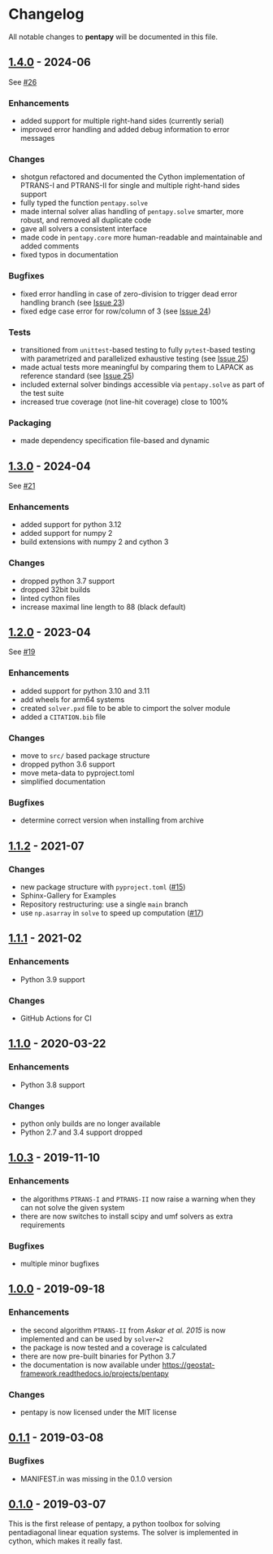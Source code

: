 # Changelog

All notable changes to **pentapy** will be documented in this file.

## [1.4.0] - 2024-06

See [#26](https://github.com/GeoStat-Framework/pentapy/pull/26)

### Enhancements

- added support for multiple right-hand sides (currently serial)
- improved error handling and added debug information to error messages

### Changes

- shotgun refactored and documented the Cython implementation of PTRANS-I and PTRANS-II for single and multiple right-hand sides support
- fully typed the function ``pentapy.solve``
- made internal solver alias handling of ``pentapy.solve`` smarter, more robust, and removed all duplicate code
- gave all solvers a consistent interface
- made code in ``pentapy.core`` more human-readable and maintainable and added comments
- fixed typos in documentation

### Bugfixes

- fixed error handling in case of zero-division to trigger dead error handling branch (see [Issue 23](https://github.com/GeoStat-Framework/pentapy/issues/23))
- fixed edge case error for row/column of 3 (see [Issue 24](https://github.com/GeoStat-Framework/pentapy/issues/24))

### Tests

- transitioned from ``unittest``-based testing to fully ``pytest``-based testing with parametrized and parallelized exhaustive testing (see [Issue 25](https://github.com/GeoStat-Framework/pentapy/issues/25))
- made actual tests more meaningful by comparing them to LAPACK as reference standard (see [Issue 25](https://github.com/GeoStat-Framework/pentapy/issues/25))
- included external solver bindings accessible via ``pentapy.solve`` as part of the test suite
- increased true coverage (not line-hit coverage) close to 100%

### Packaging

- made dependency specification file-based and dynamic

## [1.3.0] - 2024-04

See [#21](https://github.com/GeoStat-Framework/pentapy/pull/21)

### Enhancements
- added support for python 3.12
- added support for numpy 2
- build extensions with numpy 2 and cython 3

### Changes
- dropped python 3.7 support
- dropped 32bit builds
- linted cython files
- increase maximal line length to 88 (black default)


## [1.2.0] - 2023-04

See [#19](https://github.com/GeoStat-Framework/pentapy/pull/19)

### Enhancements
- added support for python 3.10 and 3.11
- add wheels for arm64 systems
- created `solver.pxd` file to be able to cimport the solver module
- added a `CITATION.bib` file

### Changes
- move to `src/` based package structure
- dropped python 3.6 support
- move meta-data to pyproject.toml
- simplified documentation

### Bugfixes
- determine correct version when installing from archive

## [1.1.2] - 2021-07

### Changes
- new package structure with `pyproject.toml` ([#15](https://github.com/GeoStat-Framework/pentapy/pull/15))
- Sphinx-Gallery for Examples
- Repository restructuring: use a single `main` branch
- use `np.asarray` in `solve` to speed up computation ([#17](https://github.com/GeoStat-Framework/pentapy/pull/17))


## [1.1.1] - 2021-02

### Enhancements
- Python 3.9 support

### Changes
- GitHub Actions for CI


## [1.1.0] - 2020-03-22

### Enhancements
- Python 3.8 support

### Changes
- python only builds are no longer available
- Python 2.7 and 3.4 support dropped


## [1.0.3] - 2019-11-10

### Enhancements
- the algorithms `PTRANS-I` and `PTRANS-II` now raise a warning when they can not solve the given system
- there are now switches to install scipy and umf solvers as extra requirements

### Bugfixes
- multiple minor bugfixes


## [1.0.0] - 2019-09-18

### Enhancements
- the second algorithm `PTRANS-II` from *Askar et al. 2015* is now implemented and can be used by `solver=2`
- the package is now tested and a coverage is calculated
- there are now pre-built binaries for Python 3.7
- the documentation is now available under https://geostat-framework.readthedocs.io/projects/pentapy

### Changes
- pentapy is now licensed under the MIT license


## [0.1.1] - 2019-03-08

### Bugfixes
- MANIFEST.in was missing in the 0.1.0 version


## [0.1.0] - 2019-03-07

This is the first release of pentapy, a python toolbox for solving pentadiagonal linear equation systems.
The solver is implemented in cython, which makes it really fast.


[1.4.0]: https://github.com/GeoStat-Framework/pentapy/compare/v1.3.0...v1.4.0
[1.3.0]: https://github.com/GeoStat-Framework/pentapy/compare/v1.2.0...v1.3.0
[1.2.0]: https://github.com/GeoStat-Framework/pentapy/compare/v1.1.2...v1.2.0
[1.1.2]: https://github.com/GeoStat-Framework/pentapy/compare/v1.1.1...v1.1.2
[1.1.1]: https://github.com/GeoStat-Framework/pentapy/compare/v1.1.0...v1.1.1
[1.1.0]: https://github.com/GeoStat-Framework/pentapy/compare/v1.0.3...v1.1.0
[1.0.3]: https://github.com/GeoStat-Framework/pentapy/compare/v1.0.0...v1.0.3
[1.0.0]: https://github.com/GeoStat-Framework/pentapy/compare/v0.1.1...v1.0.0
[0.1.1]: https://github.com/GeoStat-Framework/pentapy/compare/v0.1...v0.1.1
[0.1.0]: https://github.com/GeoStat-Framework/pentapy/releases/tag/v0.1
